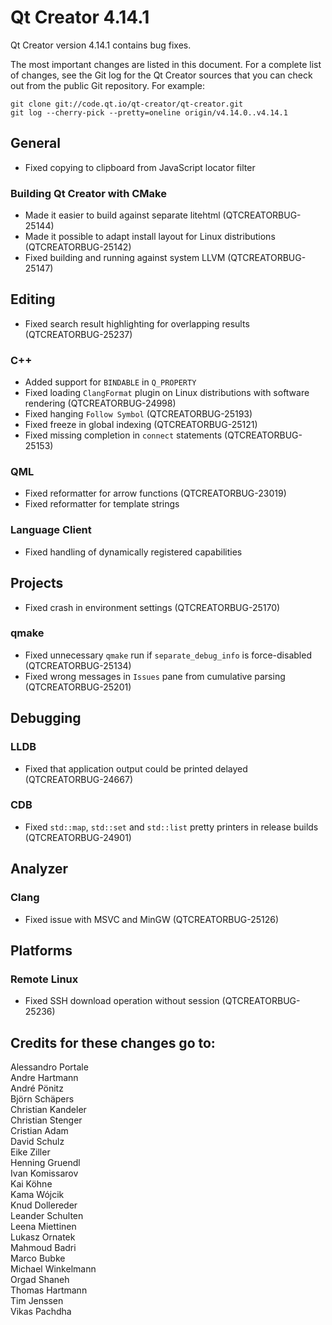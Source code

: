 Qt Creator 4.14.1
=================

Qt Creator version 4.14.1 contains bug fixes.

The most important changes are listed in this document. For a complete
list of changes, see the Git log for the Qt Creator sources that
you can check out from the public Git repository. For example:

    git clone git://code.qt.io/qt-creator/qt-creator.git
    git log --cherry-pick --pretty=oneline origin/v4.14.0..v4.14.1

General
-------

* Fixed copying to clipboard from JavaScript locator filter

### Building Qt Creator with CMake

* Made it easier to build against separate litehtml (QTCREATORBUG-25144)
* Made it possible to adapt install layout for Linux distributions
  (QTCREATORBUG-25142)
* Fixed building and running against system LLVM (QTCREATORBUG-25147)

Editing
-------

* Fixed search result highlighting for overlapping results (QTCREATORBUG-25237)

### C++

* Added support for `BINDABLE` in `Q_PROPERTY`
* Fixed loading `ClangFormat` plugin on Linux distributions with software
  rendering (QTCREATORBUG-24998)
* Fixed hanging `Follow Symbol` (QTCREATORBUG-25193)
* Fixed freeze in global indexing (QTCREATORBUG-25121)
* Fixed missing completion in `connect` statements (QTCREATORBUG-25153)

### QML

* Fixed reformatter for arrow functions (QTCREATORBUG-23019)
* Fixed reformatter for template strings

### Language Client

* Fixed handling of dynamically registered capabilities

Projects
--------

* Fixed crash in environment settings (QTCREATORBUG-25170)

### qmake

* Fixed unnecessary `qmake` run if `separate_debug_info` is force-disabled
  (QTCREATORBUG-25134)
* Fixed wrong messages in `Issues` pane from cumulative parsing
  (QTCREATORBUG-25201)

Debugging
---------

### LLDB

* Fixed that application output could be printed delayed (QTCREATORBUG-24667)

### CDB

* Fixed `std::map`, `std::set` and `std::list` pretty printers in release builds
  (QTCREATORBUG-24901)

Analyzer
--------

### Clang

* Fixed issue with MSVC and MinGW (QTCREATORBUG-25126)

Platforms
---------

### Remote Linux

* Fixed SSH download operation without session (QTCREATORBUG-25236)

Credits for these changes go to:
--------------------------------
Alessandro Portale  
Andre Hartmann  
André Pönitz  
Björn Schäpers  
Christian Kandeler  
Christian Stenger  
Cristian Adam  
David Schulz  
Eike Ziller  
Henning Gruendl  
Ivan Komissarov  
Kai Köhne  
Kama Wójcik  
Knud Dollereder  
Leander Schulten  
Leena Miettinen  
Lukasz Ornatek  
Mahmoud Badri  
Marco Bubke  
Michael Winkelmann  
Orgad Shaneh  
Thomas Hartmann  
Tim Jenssen  
Vikas Pachdha  
